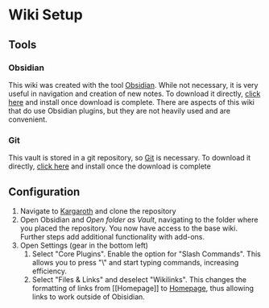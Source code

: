 # Wiki Setup
## Tools
### Obsidian
This wiki was created with the tool [Obsidian](https://obsidian.md/). While not necessary, it is very useful in navigation and creation of new notes. To download it directly, [click here](https://github.com/obsidianmd/obsidian-releases/releases/download/v1.0.3/Obsidian.1.0.3.exe) and install once download is complete. There are aspects of this wiki that do use Obsidian plugins, but they are not heavily used and are convenient. 

### Git
This vault is stored in a git repository, so [Git](https://git-scm.com/) is necessary. To download it directly, [click here](https://git-scm.com/download/win) and install once the download is complete

## Configuration
1) Navigate to [Kargaroth](https://github.com/chasemuss/Kargaroth/edit/main/README.md) and clone the repository
2) Open Obsidian and _Open folder as Vault_, navigating to the folder where you placed the repository. You now have access to the base wiki. Further steps add additional functionality with add-ons. 
3) Open Settings (gear in the bottom left)
	1) Select "Core Plugins". Enable the option for "Slash Commands". This allows you to press "\\" and start typing commands, increasing efficiency. 
	2) Select "Files & Links" and deselect "Wikilinks". This changes the formatting of links from [[Homepage]] to [Homepage](Homepage.md), thus allowing links to work outside of Obisidian. 
